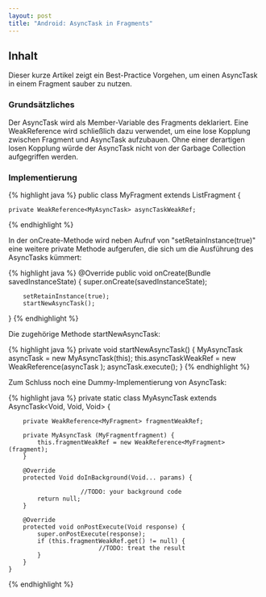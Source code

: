 ```yaml
---
layout: post
title: "Android: AsyncTask in Fragments"
---
```




## Inhalt

Dieser kurze Artikel zeigt ein Best-Practice Vorgehen, um einen AsyncTask in einem Fragment sauber zu nutzen.


### Grundsätzliches

Der AsyncTask wird als Member-Variable des Fragments deklariert. Eine WeakReference wird schließlich dazu verwendet, um eine lose Kopplung zwischen Fragment und AsyncTask aufzubauen.
Ohne einer derartigen losen Kopplung würde der AsyncTask nicht von der Garbage Collection aufgegriffen werden.
                                                            
### Implementierung

{% highlight java %}
public class MyFragment extends ListFragment {

    private WeakReference<MyAsyncTask> asyncTaskWeakRef;
{% endhighlight %}

In der onCreate-Methode wird neben Aufruf von "setRetainInstance(true)" eine weitere private Methode aufgerufen, die sich um die Ausführung des AsyncTasks kümmert:

{% highlight java %}
@Override
public void onCreate(Bundle savedInstanceState) {
        super.onCreate(savedInstanceState);

        setRetainInstance(true);
        startNewAsyncTask();
}
{% endhighlight %}

Die zugehörige Methode startNewAsyncTask:

{% highlight java %}
private void startNewAsyncTask() {
    MyAsyncTask asyncTask = new MyAsyncTask(this);
    this.asyncTaskWeakRef = new WeakReference<MyAsyncTask >(asyncTask );
    asyncTask.execute();
}
{% endhighlight %}

Zum Schluss noch eine Dummy-Implementierung von AsyncTask:

{% highlight java %}
private static class MyAsyncTask extends AsyncTask<Void, Void, Void> {

        private WeakReference<MyFragment> fragmentWeakRef;

        private MyAsyncTask (MyFragmentfragment) {
            this.fragmentWeakRef = new WeakReference<MyFragment>(fragment);
        }

        @Override
        protected Void doInBackground(Void... params) {

                        //TODO: your background code
            return null;
        }

        @Override
        protected void onPostExecute(Void response) {
            super.onPostExecute(response);
            if (this.fragmentWeakRef.get() != null) {
                             //TODO: treat the result
            }
        }
    }
{% endhighlight %}
